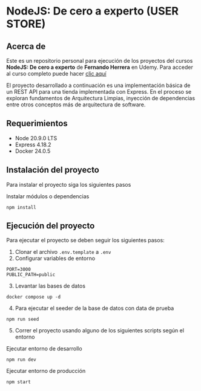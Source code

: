 # NodeJS: De cero a experto (USER STORE)

## Acerca de

Este es un repositorio personal para ejecución de los proyectos del cursos **NodeJS: De cero a experto** de **Fernando Herrera** en Udemy. Para acceder al curso completo puede hacer [clic aquí](https://www.udemy.com/course/node-de-cero-a-experto/)

El proyecto desarrollado a continuación es una implementación básica de un REST API para una tienda implementada con Express. En el proceso se exploran fundamentos de Arquitectura Limpias, inyección de dependencias entre otros conceptos más de arquitectura de software.

## Requerimientos

- Node 20.9.0 LTS
- Express 4.18.2
- Docker 24.0.5

## Instalación del proyecto

Para instalar el proyecto siga los siguientes pasos

Instalar módulos o dependencias

```
npm install
```

## Ejecución del proyecto

Para ejecutar el proyecto se deben seguir los siguientes pasos:

1. Clonar el archivo `.env.template` a `.env`
2. Configurar variables de entorno

```
PORT=3000
PUBLIC_PATH=public
```

3. Levantar las bases de datos

```
docker compose up -d

```

4. Para ejecutar el seeder de la base de datos con data de prueba

```
npm run seed

```

5. Correr el proyecto usando alguno de los siguientes scripts según el entorno

Ejecutar entorno de desarrollo

```
npm run dev
```

Ejecutar entorno de producción

```
npm start
```
